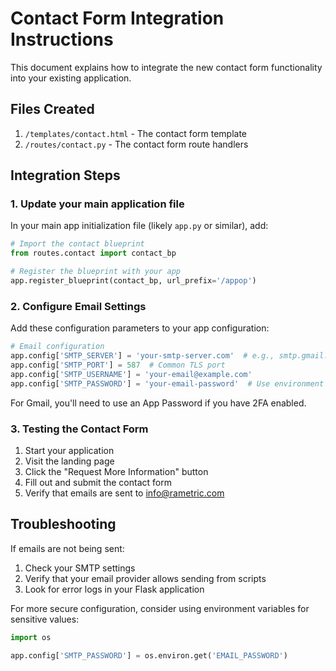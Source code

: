 # Contact Form Integration Instructions

This document explains how to integrate the new contact form functionality into your existing application.

## Files Created

1. `/templates/contact.html` - The contact form template
2. `/routes/contact.py` - The contact form route handlers

## Integration Steps

### 1. Update your main application file

In your main app initialization file (likely `app.py` or similar), add:

```python
# Import the contact blueprint
from routes.contact import contact_bp

# Register the blueprint with your app
app.register_blueprint(contact_bp, url_prefix='/appop')
```

### 2. Configure Email Settings

Add these configuration parameters to your app configuration:

```python
# Email configuration
app.config['SMTP_SERVER'] = 'your-smtp-server.com'  # e.g., smtp.gmail.com
app.config['SMTP_PORT'] = 587  # Common TLS port
app.config['SMTP_USERNAME'] = 'your-email@example.com'
app.config['SMTP_PASSWORD'] = 'your-email-password'  # Use environment variables for security
```

For Gmail, you'll need to use an App Password if you have 2FA enabled.

### 3. Testing the Contact Form

1. Start your application
2. Visit the landing page
3. Click the "Request More Information" button
4. Fill out and submit the contact form
5. Verify that emails are sent to info@rametric.com

## Troubleshooting

If emails are not being sent:

1. Check your SMTP settings
2. Verify that your email provider allows sending from scripts
3. Look for error logs in your Flask application

For more secure configuration, consider using environment variables for sensitive values:

```python
import os

app.config['SMTP_PASSWORD'] = os.environ.get('EMAIL_PASSWORD')
```